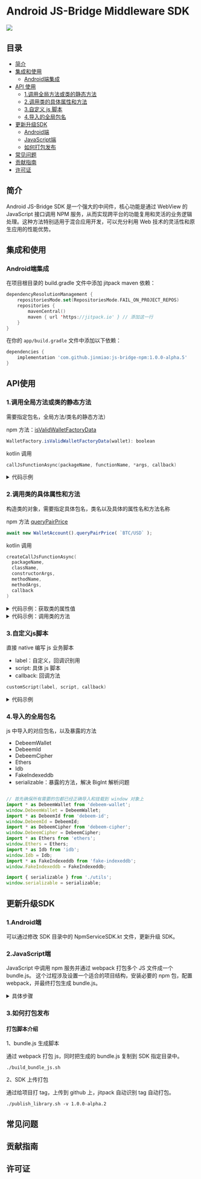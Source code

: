 # Android JS-Bridge Middleware SDK

[![](https://jitpack.io/v/jinmiao/js-bridge-npm.svg)](https://jitpack.io/#jinmiao/js-bridge-npm)

## 目录

- [简介](#简介)
- [集成和使用](#集成和使用)
    - [Android端集成](#Android端集成)
- [API 使用](#API使用)
  - [1.调用全局方法或类的静态方法](#1.调用全局方法或类的静态方法)
  - [2.调用类的具体属性和方法](#2.调用类的具体属性和方法)
  - [3.自定义 js 脚本](#3.自定义js脚本)
  - [4.导入的全局包名](#4.导入的全局包名)
- [更新升级SDK](#更新升级SDK)
  - [Android端](#1.Android端)
  - [JavaScript端](#2.JavaScript端)
  - [如何打包发布](#3.如何打包发布)
- [常见问题](#常见问题)
- [贡献指南](#贡献指南)
- [许可证](#许可证)

## 简介

Android JS-Bridge SDK 是一个强大的中间件，核心功能是通过 WebView 的 JavaScript 接口调用 NPM
服务，从而实现跨平台的功能复用和灵活的业务逻辑处理。这种方法特别适用于混合应用开发，可以充分利用 Web
技术的灵活性和原生应用的性能优势。

## 集成和使用

### Android端集成

在项目根目录的 build.gradle 文件中添加 jitpack maven 依赖：
```kotlin
dependencyResolutionManagement {
	repositoriesMode.set(RepositoriesMode.FAIL_ON_PROJECT_REPOS)
	repositories {
		mavenCentral()
		maven { url 'https://jitpack.io' } // 添加这一行
	}
}
```

在你的 `app/build.gradle` 文件中添加以下依赖：

```gradle
dependencies {
    implementation 'com.github.jinmiao:js-bridge-npm:1.0.0-alpha.5'
}
```

## API使用

###  1.调用全局方法或类的静态方法

需要指定包名，全局方法/类名的静态方法）

npm 方法：[isValidWalletFactoryData](https://github.com/debeem/js-debeem-wallet/blob/c6c973a8093eb6a4e2461c5bcd411d627d76fe61/src/services/wallet/WalletFactory.ts#L39)
```javascript
WalletFactory.isValidWalletFactoryData(wallet): boolean
```

kotlin 调用
```kotlin
callJsFunctionAsync(packageName, functionName, *args, callback)
```

<details>
<summary>代码示例</summary>

```kotlin
walletBusiness.callJsFunctionAsync(
  "DebeemWallet",
  "WalletFactory.isValidWalletFactoryData"
) { result ->
  Log.e(TAG, "WalletFactory.isValidWalletFactoryData: $result")
  
  runOnUiThread {
    binding.jsResultTv.text = result
  }
}
```
</details>

###  2.调用类的具体属性和方法

构造类的对象，需要指定具体包名，类名以及具体的属性名和方法名称

npm 方法 [queryPairPrice](https://github.com/debeem/js-debeem-wallet/blob/c6c973a8093eb6a4e2461c5bcd411d627d76fe61/src/services/wallet/WalletAccount.ts#L193)
```javascript
await new WalletAccount().queryPairPrice( `BTC/USD` );
```

kotlin 调用
```kotlin
createCallJsFunctionAsync(
  packageName,
  className,
  constructorArgs,
  methodName,
  methodArgs,
  callback
)
```

<details>
<summary>代码示例：获取类的属性值</summary>

```kotlin
// 获取类的属性值
walletBusiness.createCallJsFunctionAsync(
    "DebeemWallet",
    "TokenService",
     listOf(11155111),
     "nativeTokenAddress",
      emptyList(),
) { result ->
      Log.e(TAG, "TokenService.nativeTokenAddress: $result")

      runOnUiThread {
         binding.jsResultTv.text = result
      }
 }
```
</details>

<details>
<summary>代码示例：调用类的方法</summary>

```kotlin
walletBusiness.createCallJsFunctionAsync(
   "DebeemWallet",
    "WalletAccount",
    emptyList(),
    "queryPairPrice",
    listOf("BTC/USD")
) { result ->
    Log.e(TAG, "WalletAccount.queryPairPrice: $result")

    runOnUiThread {
        binding.jsResultTv.text = result
    }
}
```
</details>

### 3.自定义js脚本

直接 native 编写 js 业务脚本
 - label：自定义，回调识别用
 - script: 具体 js 脚本
 - callback: 回调方法

```kotlin
customScript(label, script, callback)
```

<details>
<summary>代码示例</summary>

```kotlin
// custom script
val label = "custom_test"
val script = """
 (function(){
     // 具体业务开始
     const execute = async () => {
     try { 
        const walletAccount = new DebeemWallet.WalletAccount();
        const result = await walletAccount.queryPairPrice('BTC/USD');
        return { success: true, data: serializable(result) };
     } catch (error) {
        return { success: false, error: error.toString() };
     }};
     // 具体业务结束
     
     // 业务结果返回到 native
     execute().then(result => {
        window.WalletBridge.handleResult(`${label}`, JSON.stringify(result));
     });
})();
""".trimIndent()

walletBusiness.customScript(label, script) { result ->
  Log.e(TAG, "customScript result: $result")

  runOnUiThread {
    binding.jsResultTv.text = result
  }
}
```
</details>

### 4.导入的全局包名

js 中导入的对应包名，以及暴露的方法
 - DebeemWallet
 - DebeemId
 - DebeemCipher
 - Ethers
 - Idb
 - FakeIndexeddb
 - serializable：暴露的方法，解决 BigInt 解析问题

```javascript

// 首先确保所有需要的包都已经正确导入和挂载到 window 对象上
import * as DebeemWallet from 'debeem-wallet';
window.DebeemWallet = DebeemWallet;
import * as DebeemId from 'debeem-id';
window.DebeemId = DebeemId;
import * as DebeemCipher from 'debeem-cipher';
window.DebeemCipher = DebeemCipher;
import * as Ethers from 'ethers';
window.Ethers = Ethers;
import * as Idb from 'idb';
window.Idb = Idb;
import * as FakeIndexeddb from 'fake-indexeddb';
window.FakeIndexeddb = FakeIndexeddb;

import { serializable } from './utils';
window.serializable = serializable;
```

## 更新升级SDK

### 1.Android端

可以通过修改 SDK 目录中的 NpmServiceSDK.kt 文件，更新升级 SDK。

### 2.JavaScript端

JavaScript 中调用 npm 服务并通过 webpack 打包多个 JS 文件成一个 bundle.js。
这个过程涉及设置一个适合的项目结构，安装必要的 npm 包，配置 webpack，并最终打包生成 bundle.js。

<details>
<summary>具体步骤</summary>

#### 1.初始化项目

首先创建一个新的项目文件夹，并初始化一个 npm 项目：

```shell
mkdir web-js-npm
cd web-js-npm
npm init -y  # 自动生成 package.json 文件
```

生成的 `package.json` 如下：

```json
{
  "name": "js-npm-web",
  "version": "1.0.0",
  "description": "",
  "main": "index.js",
  "scripts": {
    "test": "echo \"Error: no test specified\" && exit 1"
  },
  "keywords": [],
  "author": "",
  "license": "ISC"
}
```

#### 2.安装依赖

安装 webpack ：

```shell
npm install webpack webpack-cli --save-dev 
```

`webpack` 是核心工具，`webpack-cli` 允许你在命令行中运行 `webpack`

#### 3.创建项目结构

在项目目录下创建一个简单的文件结构：

```shell
/web-js-npm
  /src
    index.js
    component.js
  /output
  webpack.config.js
  package.json
```

在 src 文件夹中，index.js 可以是入口文件，而 component.js 是一个额外的模块。

#### 4.编写 JavaScript 文件

调用 npm 服务 [debeem-wallet](https://www.npmjs.com/package/debeem-wallet)，需要安装 debeem-wallet
服务和对应的依赖

```shell
npm install debeem-wallet debeem-id debeem-cipher ethers idb
npm install fake-indexeddb --save
```

#### 5.配置 webpack

在项目根目录下创建 webpack.config.js：

```shell
// webpack.config.js
const path = require('path');

module.exports = {
  mode: 'production',
  entry: './src/index.js',  // 入口文件
  output: {
    filename: 'bundle.js',  // 输出文件
    path: path.resolve(__dirname, 'output'),  // 输出路径
  }
};
```

这个配置告诉 webpack 从 src/index.js 开始打包，将所有依赖打包到 output/bundle.js。

#### 6.生成 bundle.js 文件

使用 webpack 命令生成 bundle.js

```shell
npx webpack 
```

</details>

### 3.如何打包发布

#### 打包脚本介绍

1、bundle.js 生成脚本

通过 webpack 打包 js，同时把生成的 bundle.js 复制到 SDK 指定目录中。

```shell
./build_bundle_js.sh 
```

2、SDK 上传打包

通过给项目打 tag，上传到 github 上，jitpack 自动识别 tag 自动打包。

```shell
./publish_library.sh -v 1.0.0-alpha.2
```

## 常见问题

## 贡献指南

## 许可证


